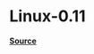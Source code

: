 # Linux-0.11

**[Source](http://oldlinux.org/Linux.old/kernel/0.1x/linux-0.11-040327-rh9.tar.gz)**

